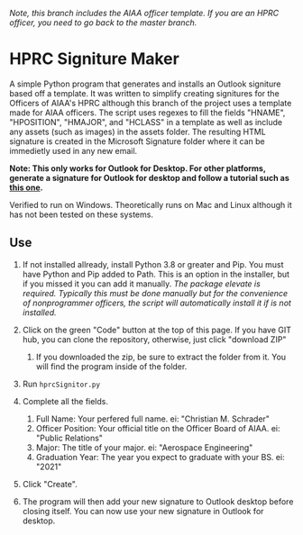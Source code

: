 _Note, this branch includes the AIAA officer template.  If you are an HPRC officer, you need to go back to the master branch._
# HPRC Signiture Maker
A simple Python program that generates and installs an Outlook signiture based off a template.  It was written to simplify creating signitures for the Officers of AIAA's HPRC although this branch of the project uses a template made for AIAA officers.  The script uses regexes to fill the fields "HNAME", "HPOSITION", "HMAJOR", and "HCLASS" in a template as well as include any assets (such as images) in the assets folder.  The resulting HTML signature is created in the Microsoft Signature folder where it can be immedietly used in any new email.

__Note: This only works for Outlook for Desktop.  For other platforms, generate a signature for Outlook for desktop and follow a tutorial such as [this one](https://blog.gimm.io/add-email-signature-outlook-app-ios/).__

Verified to run on Windows.  Theoretically runs on Mac and Linux although it has not been tested on these systems. 

## Use
1. If not installed allready, install Python 3.8 or greater and Pip.  You must have Python and Pip added to Path.  This is an option in the installer, but if you missed it you can add it manually.  _The package elevate is required.  Typically this must be done manually but for the convenience of nonprogrammer officers, the script will automatically install it if is not installed._

1. Click on the green "Code" button at the top of this page.  If you have GIT hub, you can clone the repository, otherwise, just click "download ZIP"
   1. If you downloaded the zip, be sure to extract the folder from it.  You will find the program inside of the folder.

1. Run ```hprcSignitor.py```

1. Complete all the fields.
   1. Full Name: Your perfered full name.  ei: "Christian M. Schrader"
   1. Officer Position: Your official title on the Officer Board of AIAA.  ei: "Public Relations"
   1. Major: The title of your major.  ei: "Aerospace Engineering"
   1. Graduation Year: The year you expect to graduate with your BS.  ei: "2021"

1. Click "Create".

1. The program will then add your new signature to Outlook desktop before closing itself.  You can now use your new signature in Outlook for desktop.
